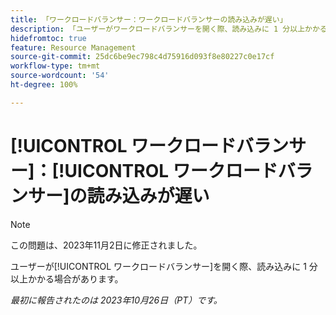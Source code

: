 ```yaml
---
title: 「ワークロードバランサー：ワークロードバランサーの読み込みが遅い」
description: 「ユーザーがワークロードバランサーを開く際、読み込みに 1 分以上かかる場合があります。」
hidefromtoc: true
feature: Resource Management
source-git-commit: 25dc6be9ec798c4d75916d093f8e80227c0e17cf
workflow-type: tm+mt
source-wordcount: '54'
ht-degree: 100%

---
```



# [!UICONTROL ワークロードバランサー]：[!UICONTROL ワークロードバランサー]の読み込みが遅い

>[!NOTE]
>
>この問題は、2023年11月2日に修正されました。

ユーザーが[!UICONTROL ワークロードバランサー]を開く際、読み込みに 1 分以上かかる場合があります。

_最初に報告されたのは 2023年10月26日（PT）です。_
